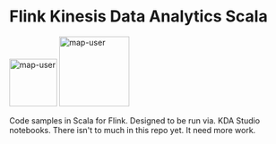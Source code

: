# Flink Kinesis Data Analytics Scala

<img width="85" alt="map-user" src="https://img.shields.io/badge/views-136-green"> <img width="125" alt="map-user" src="https://img.shields.io/badge/unique visits-025-green">

Code samples in Scala for Flink. Designed to be run via. KDA Studio notebooks. There isn't to much in this repo yet. It need more work.
